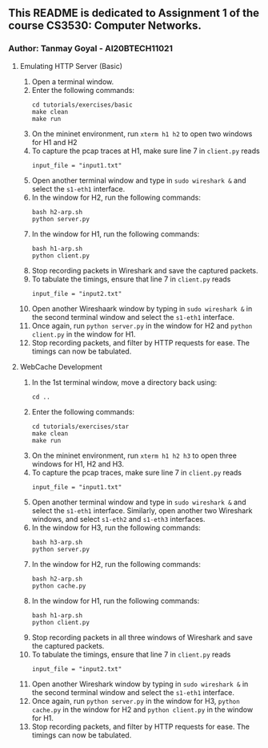 ## This README is dedicated to Assignment 1 of the course CS3530: Computer Networks.

### Author: Tanmay Goyal - AI20BTECH11021

1. Emulating HTTP Server (Basic)
    1. Open a terminal window.
    2. Enter the following commands:<br />
        ```
        cd tutorials/exercises/basic
        make clean
        make run
        ```
    3. On the mininet environment, run `xterm h1 h2` to open two windows for H1 and H2
    4. To capture the pcap traces at H1, make sure line 7 in `client.py` reads
        ```
        input_file = "input1.txt"
        ```
    5. Open another terminal window and type in `sudo wireshark &` and select the `s1-eth1` interface.
    6. In the window for H2, run the following commands: <br />
        ```
        bash h2-arp.sh
        python server.py
        ```
    7. In the window for H1, run the following commands: <br />
         ```
        bash h1-arp.sh
        python client.py
        ```
    8. Stop recording packets in Wireshark and save the captured packets.
    9. To tabulate the timings, ensure that line 7 in `client.py` reads <br />
        ```
        input_file = "input2.txt"
        ```
    10. Open another Wireshaark window by typing in `sudo wireshark &` in the second terminal window and select the `s1-eth1` interface.
    11. Once again, run `python server.py` in the window for H2 and `python client.py` in the window for H1. 
    12. Stop recording packets, and filter by HTTP requests for ease. The timings can now be tabulated.

2. WebCache Development
    1. In the 1st terminal window, move a directory back using:<br />
        ```
        cd ..
        ```
    2. Enter the following commands:<br />
        ```
        cd tutorials/exercises/star
        make clean
        make run
        ```
    3. On the mininet environment, run `xterm h1 h2 h3` to open three windows for H1, H2 and H3.
    4. To capture the pcap traces, make sure line 7 in `client.py` reads <br />
        ```
        input_file = "input1.txt"
        ```
    5. Open another terminal window and type in `sudo wireshark &` and select the `s1-eth1` interface. Similarly, open another two Wireshark windows, and select `s1-eth2` and `s1-eth3` interfaces.
    6. In the window for H3, run the following commands: <br />
         ```
        bash h3-arp.sh
        python server.py
        ```
    7. In the window for H2, run the following commands: <br />
         ```
        bash h2-arp.sh
        python cache.py
        ```
    8. In the window for H1, run the following commands: <br />
         ```
        bash h1-arp.sh
        python client.py
        ```
    9. Stop recording packets in all three windows of Wireshark and save the captured packets.
    10. To tabulate the timings, ensure that line 7 in `client.py` reads <br />
        ```
        input_file = "input2.txt"
        ```
    11. Open another Wireshark window by typing in `sudo wireshark &` in the second terminal window and select the `s1-eth1` interface.
    12. Once again, run `python server.py` in the window for H3, `python cache.py` in the window for H2 and `python client.py` in the window for H1. 
    13. Stop recording packets, and filter by HTTP requests for ease. The timings can now be tabulated.